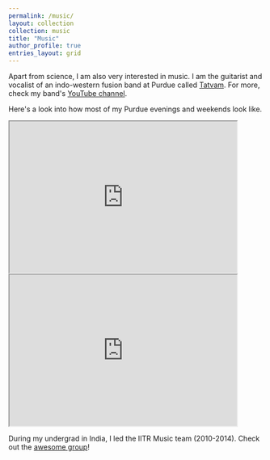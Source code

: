 ```yaml
---
permalink: /music/
layout: collection
collection: music
title: "Music"
author_profile: true
entries_layout: grid
---
```


Apart from science, I am also very interested in music. I am the guitarist and vocalist of an indo-western fusion band at Purdue called [Tatvam](https://www.facebook.com/TatvamPurdue/).
For more, check my band's <a href="https://www.youtube.com/channel/UCBlDeRAwAAP_SeVPqmVi_HQ">YouTube channel</a>.

Here's a look into how most of my Purdue evenings and weekends look like.

<iframe width="450" height="300" src="https://www.youtube.com/watch?v=eCTJRunFqe0&list=PL8YKDyHtEeDIzmWbaFpf4LKCXRN8MKqMX&index=1" frameborde    r="0" allowfullscreen></iframe>

<br/>


<iframe width="450" height="300" src="https://www.youtube.com/watch?v=69kG1THiEnY" frameborde    r="0" allowfullscreen></iframe>

<br/>

During my undergrad in India, I led the IITR Music team (2010-2014). Check out the [awesome group](https://www.youtube.com/channel/UCUAm7WhqNFUytNPs6VaUK-Q)!  
